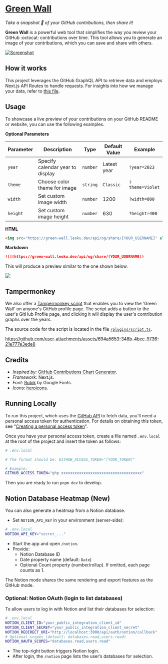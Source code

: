 # [Green Wall](https://green-wall.leoku.dev/)

_Take a snapshot 📸 of your GitHub contributions, then share it!_

**Green Wall** is a powerful web tool that simplifies the way you review your GitHub :octocat: contributions over time. This tool allows you to generate an image of your contributions, which you can save and share with others.

[![Screenshot](./screenshot.webp)](https://green-wall.leoku.dev/)

## How it works

This project leverages the GitHub GraphQL API to retrieve data and employs Next.js API Routes to handle requests. For insights into how we manage your data, refer to [this file](./src/app/api/contribution/%5Busername%5D/route.ts).

## Usage

To showcase a live preview of your contributions on your GitHub README or website, you can use the following examples.

**Optional Parameters**

| Parameter | Description                      | Type     | Default Value | Example          |
|-----------|----------------------------------|----------|---------------|------------------|
| `year`    | Specify calendar year to display | `number` | Latest year   | `?year=2023`     |
| `theme`   | Choose color theme for image     | `string` | `Classic`     | `?theme=Violet`  |
| `width`   | Set custom image width           | `number` | 1200          | `?width=800`     |
| `height`  | Set custom image height          | `number` | 630           | `?height=400`    |

**HTML**

```html
<img src="https://green-wall.leoku.dev/api/og/share/[YOUR_USERNAME]" alt="My contributions" />
```

**Markdown**

```markdown
![](https://green-wall.leoku.dev/api/og/share/[YOUR_USERNAME])
```

This will produce a preview similar to the one shown below.

![](https://green-wall.leoku.dev/api/og/share/Codennnn)

## Tampermonkey

We also offer a [Tampermonkey script](https://greasyfork.org/en/scripts/492478-greenwall-view-all-contribution-graphs-in-github) that enables you to view the 'Green Wall' on anyone's GitHub profile page. The script adds a button to the user's GitHub Profile page, and clicking it will display the user's contribution graphs over the years.

The source code for the script is located in the file [`/plugins/script.ts`](./plugins/script.ts).

https://github.com/user-attachments/assets/694a5653-348b-4bec-9736-21e777e3ede8

## Credits

- _Inspired by:_ [GitHub Contributions Chart Generator](https://github.com/sallar/github-contributions-chart).
- _Framework:_ Next.js.
- _Font:_ [Rubik](https://fonts.google.com/specimen/Rubik) by Google Fonts.
- _Icons:_ [heroicons](https://heroicons.com).

## Running Locally

To run this project, which uses the [GitHub API](https://docs.github.com/en/graphql) to fetch data, you'll need a personal access token for authentication. For details on obtaining this token, see "[Creating a personal access token](https://docs.github.com/en/authentication/keeping-your-account-and-data-secure/creating-a-personal-access-token)".

Once you have your personal access token, create a file named `.env.local` at the root of the project and insert the token as follows:

```sh
# .env.local

# The format should be: GITHUB_ACCESS_TOKEN="[YOUR_TOKEN]"

# Example:
GITHUB_ACCESS_TOKEN="ghp_xxxxxxxxxxxxxxxxxxxxxxxxxxxxxxxxxxxx"
```

Then you are ready to run `pnpm dev` to develop.

## Notion Database Heatmap (New)

You can also generate a heatmap from a Notion database.

- Set `NOTION_API_KEY` in your environment (server-side):

```sh
# .env.local
NOTION_API_KEY="secret_..."
```

- Start the app and open `/notion`.
- Provide:
  - Notion Database ID
  - Date property name (default: `Date`)
  - Optional Count property (number/rollup). If omitted, each page counts as 1.

The Notion mode shares the same rendering and export features as the GitHub mode.

### Optional: Notion OAuth (login to list databases)

To allow users to log in with Notion and list their databases for selection:

```sh
# .env.local
NOTION_CLIENT_ID="your_public_integration_client_id"
NOTION_CLIENT_SECRET="your_public_integration_client_secret"
NOTION_REDIRECT_URI="http://localhost:3000/api/auth/notion/callback"
# Optional scopes (default: databases.read,users.read)
NOTION_OAUTH_SCOPES="databases.read,users.read"
```

- The top-right button triggers Notion login.
- After login, the `/notion` page lists the user’s databases for selection.
